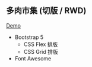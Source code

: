 ## 多肉市集 (切版 / RWD)

[Demo](https://andychen-web.github.io/succulent-market/)

- Bootstrap 5
  - CSS Flex 排版
  - CSS Grid 排版
- Font Awesome
